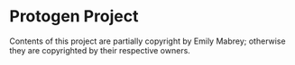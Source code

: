 # Protogen Project

Contents of this project are partially copyright by Emily Mabrey; otherwise they are copyrighted by their respective owners.